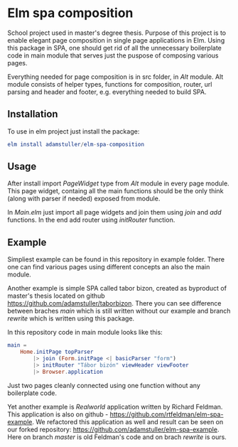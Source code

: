 # Elm spa composition

School project used in master's degree thesis. Purpose of this project is to enable elegant page composition in single page applications in Elm. Using this package in SPA, one should get rid of all the unnecessary boilerplate code in main module that serves just the puspose of composing various pages.

Everything needed for page composition is in src folder, in _Alt_ module. Alt module consists of helper types, functions for composition, router, url parsing and header and footer, e.g. everything needed to build SPA.

## Installation

To use in elm project just install the package:

```elm
elm install adamstuller/elm-spa-composition
```

## Usage

After install import _PageWidget_ type from _Alt_ module in every page module.
This page widget, containg all the main functions should be the only think (along with parser if needed) exposed from module.

In _Main.elm_ just import all page widgets and join them using _join_ and _add_ functions. In the end add router using _initRouter_ function.

## Example

Simpliest example can be found in this repository in example folder. There one can find various pages using different concepts an also the main module.

Another example is simple SPA called tabor bizon, created as byproduct of master's thesis located on github <https://github.com/adamstuller/taborbizon>. There you can see difference between braches _main_ which is still written without our example and branch _rewrite_ which is written using this package.

In this repository code in main module looks like this:

```elm
main =
    Home.initPage topParser
        |> join (Form.initPage <| basicParser "form")
        |> initRouter "Tábor bizón" viewHeader viewFooter
        |> Browser.application
```

Just two pages cleanly connected using one function without any boilerplate code.

Yet another example is _Realworld_ application written by Richard Feldman. This application is also on github - <https://github.com/rtfeldman/elm-spa-example>. We refactored this application as well and result can be seen on our forked repository: <https://github.com/adamstuller/elm-spa-example>. Here on branch _master_ is old Feldman's code and on brach _rewrite_ is ours.
